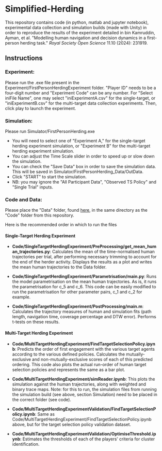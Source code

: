 # Simplified-Herding
This repository contains code (in python, matlab and jupyter notebook), experimental data collection and simulation builds (made with Unity) in order to reproduce the results of the experiment detailed in bin Kamruddin, Ayman, et al. "Modelling human navigation and decision dynamics in a first-person herding task." *Royal Society Open Science* 11.10 (2024): 231919.

## Instructions


### Experiment: 
Please run the .exe file present in the Experiment/FirstPersonHerdingExperiment folder. "Player ID" needs to be a four-digit number and "Experiment Code" can be any number. For "Select iniFile Name", one may select "iniExperimentA.csv" for the single-target, or "iniExperimentB.csv" for the multi-target data collection experiments. Then, click play to launch the experiment.

### Simulation: 

Please run Simulator/FirstPersonHerding.exe

- You will need to select one of "Experiment A," for the single-target herding experiment simulation, or "Experiment B" for the multi-target herding experiment simulation.
- You can adjust the Time Scale slider in order to speed up or slow down the simulation.
- You can check the "Save Data" box in order to save the simulation data. This will be saved in Simulator/FirstPersonHerding_Data/OutData.
- Click "START" to start the simulation.
- NB: you may ignore the "All Participant Data", "Observed TS Policy" and "Single Trial" inputs.

### Code and Data: 

Please place the "Data" folder, found  [here](https://data.mendeley.com/datasets/gcf4mhtb4s/2), in the same directory as the "Code" folder from this repository. 

Here is the recommended order in which to run the files

#### Single-Target Herding Experiment

- **Code/SingleTargetHerdingExperiment/PreProcessing/get_mean_human_trajectories.py**:
Calculates the mean of the time-normalised human trajectories per trial, after performing necessary trimming to account for the end of the herder activity. Displays the results as a plot and writes the mean human trajectories to the Data folder.

- **Code/SingleTargetHerdingExperiment/Parametrisation/main.py**:
Runs the model parametrisation on the mean human trajectories. As is, it runs the parametrisation for c_5 and c_6. This code can be easily modified to run the parametrisation for other parameter pairs, c_1 and c_2 for example. 

- **Code/SingleTargetHerdingExperiment/PostProcessing/main.m**:
Calculates the trajectory measures of human and simulation fits (path length, navigation time, coverage percentage and DTW error). Performs t-tests on these results.

#### Multi-Target Herding Experiment

- **Code/MultiTargetHerdingExperiment/FindTargetSelectionPolicy.ipynb**:
Predicts the order of first engagement with the various target agents according to the various defined policies. Calculates the mutually-exclusive and non-mutually-exclusive scores of each of this predicted ordering. This code also plots the actual run-order of human target selection policies and represents the same as a bar plot.

- **Code/MultiTargetHerdingExperiment/simReader.ipynb**:
This plots the simulation against the human trajectories, along with weighted and binary trace maps.
Note: for this to run, the simulation files from running the simulation build (see above, section Simulation) need to be placed in the correct folder (see code). 

- **Code/MultiTargetHerdingExperimentValidation/FindTargetSelectionPolicy.ipynb**:
Same as Code/MultiTargetHerdingExperiment/FindTargetSelectionPolicy.ipynb above, but for the target selection policy validation dataset.

- **Code/MultiTargetHerdingExperimentValidation/OptimiseThreshold.ipynb**:
Estimates the thresholds of each of the players' criteria for cluster identification.



